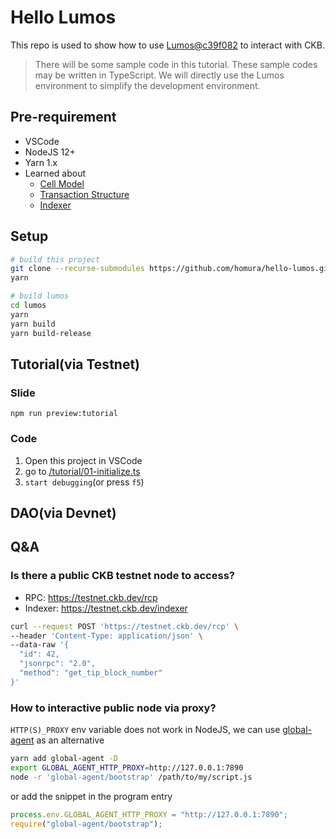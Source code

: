# Hello Lumos

This repo is used to show how to use
[Lumos@c39f082](https://github.com/ckb-js/lumos/tree/c39f082ac8d20ba276b5f5a89681864018ebd124) to interact with CKB.

> There will be some sample code in this tutorial. These sample codes may be written in TypeScript. We will directly use
> the Lumos environment to simplify the development environment.

## Pre-requirement

- VSCode
- NodeJS 12+
- Yarn 1.x
- Learned about
  - [Cell Model](https://docs.nervos.org/docs/basics/concepts/cell-model)
  - [Transaction Structure](https://github.com/nervosnetwork/rfcs/blob/master/rfcs/0022-transaction-structure/0022-transaction-structure.md)
  - [Indexer](https://github.com/nervosnetwork/ckb-indexer)

## Setup

```sh
# build this project
git clone --recurse-submodules https://github.com/homura/hello-lumos.git
yarn

# build lumos
cd lumos
yarn
yarn build
yarn build-release
```

## Tutorial(via Testnet)

### Slide

```shell
npm run preview:tutorial
```

### Code

1. Open this project in VSCode
2. go to [/tutorial/01-initialize.ts](tutorial/01-initialize.ts)
3. `start debugging`(or press `f5`)

## DAO(via Devnet)

## Q&A

### Is there a public CKB testnet node to access?

- RPC: <https://testnet.ckb.dev/rcp>
- Indexer: <https://testnet.ckb.dev/indexer>

```sh
curl --request POST 'https://testnet.ckb.dev/rcp' \
--header 'Content-Type: application/json' \
--data-raw '{
  "id": 42,
  "jsonrpc": "2.0",
  "method": "get_tip_block_number"
}'
```

### How to interactive public node via proxy?

`HTTP(S)_PROXY` env variable does not work in NodeJS, we can
use [global-agent](https://github.comgajusglobal-agent) as an alternative

```sh
yarn add global-agent -D
export GLOBAL_AGENT_HTTP_PROXY=http://127.0.0.1:7890
node -r 'global-agent/bootstrap' /path/to/my/script.js
```

or add the snippet in the program entry

```js
process.env.GLOBAL_AGENT_HTTP_PROXY = "http://127.0.0.1:7890";
require("global-agent/bootstrap");
```
